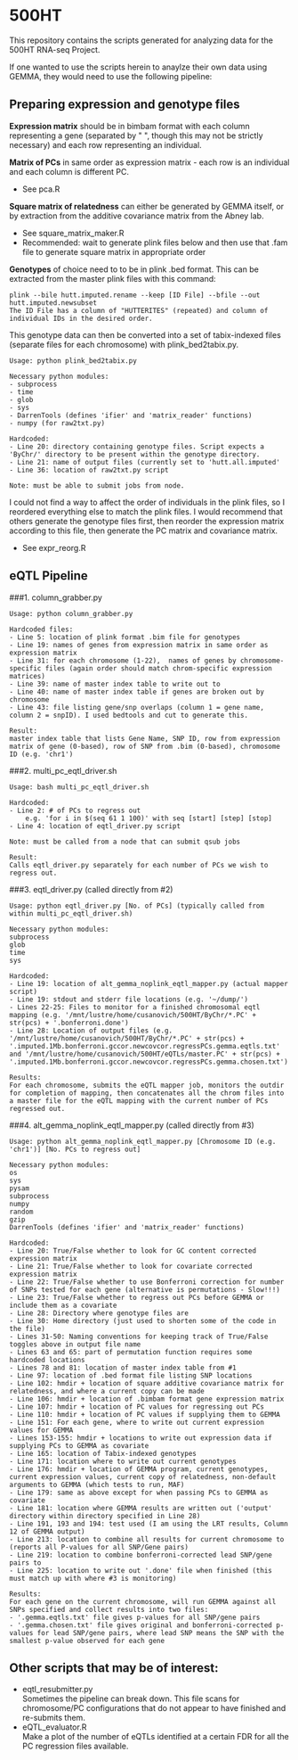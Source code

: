 500HT
=====

This repository contains the scripts generated for analyzing data for the 500HT RNA-seq Project.

If one wanted to use the scripts herein to anaylze their own data using GEMMA, they would need to use the following pipeline:

Preparing expression and genotype files
---------------------------------------
**Expression matrix** should be in bimbam format with each column representing a gene (separated by " ", though this may not be strictly necessary) and each row representing an individual.

**Matrix of PCs** in same order as expression matrix - each row is an individual and each column is different PC.  
   - See pca.R

**Square matrix of relatedness** can either be generated by GEMMA itself, or by extraction from the additive covariance matrix from the Abney lab.  
   - See square_matrix_maker.R  
   - Recommended: wait to generate plink files below and then use that .fam file to generate square matrix in appropriate order

**Genotypes** of choice need to to be in plink .bed format. This can be extracted from the master plink files with this command:

    plink --bile hutt.imputed.rename --keep [ID File] --bfile --out hutt.imputed.newsubset
    The ID File has a column of "HUTTERITES" (repeated) and column of individual IDs in the desired order.

This genotype data can then be converted into a set of tabix-indexed files (separate files for each chromosome) with plink_bed2tabix.py.

    Usage: python plink_bed2tabix.py

    Necessary python modules:
    - subprocess
    - time
    - glob
    - sys
    - DarrenTools (defines 'ifier' and 'matrix_reader' functions)
    - numpy (for raw2txt.py)

    Hardcoded:
    - Line 20: directory containing genotype files. Script expects a 'ByChr/' directory to be present within the genotype directory.
    - Line 21: name of output files (currently set to 'hutt.all.imputed'
    - Line 36: location of raw2txt.py script

    Note: must be able to submit jobs from node.

I could not find a way to affect the order of individuals in the plink files, so I reordered everything else to match the plink files. I would recommend that others generate the genotype files first, then reorder the expression matrix according to this file, then generate the PC matrix and covariance matrix.  
   - See expr_reorg.R

eQTL Pipeline
-------------
###1. column_grabber.py

    Usage: python column_grabber.py

    Hardcoded files:
    - Line 5: location of plink format .bim file for genotypes
    - Line 19: names of genes from expression matrix in same order as expression matrix
    - Line 31: for each chromosome (1-22),  names of genes by chromosome-specific files (again order should match chrom-specific expression matrices)
    - Line 39: name of master index table to write out to
    - Line 40: name of master index table if genes are broken out by chromosome
    - Line 43: file listing gene/snp overlaps (column 1 = gene name, column 2 = snpID). I used bedtools and cut to generate this.

    Result:
    master index table that lists Gene Name, SNP ID, row from expression matrix of gene (0-based), row of SNP from .bim (0-based), chromosome ID (e.g. 'chr1')

###2. multi_pc_eqtl_driver.sh

    Usage: bash multi_pc_eqtl_driver.sh

    Hardcoded:
    - Line 2: # of PCs to regress out
        e.g. 'for i in $(seq 61 1 100)' with seq [start] [step] [stop]
    - Line 4: location of eqtl_driver.py script

    Note: must be called from a node that can submit qsub jobs

    Result:
    Calls eqtl_driver.py separately for each number of PCs we wish to regress out.

###3. eqtl_driver.py (called directly from #2)

    Usage: python eqtl_driver.py [No. of PCs] (typically called from within multi_pc_eqtl_driver.sh)

    Necessary python modules:
    subprocess
    glob
    time
    sys

    Hardcoded:
    - Line 19: location of alt_gemma_noplink_eqtl_mapper.py (actual mapper script)
    - Line 19: stdout and stderr file locations (e.g. '~/dump/')
    - Lines 22-25: Files to monitor for a finished chromosomal eqtl mapping (e.g. '/mnt/lustre/home/cusanovich/500HT/ByChr/*.PC' + str(pcs) + '.bonferroni.done')
    - Line 28: Location of output files (e.g. '/mnt/lustre/home/cusanovich/500HT/ByChr/*.PC' + str(pcs) + '.imputed.1Mb.bonferroni.gccor.newcovcor.regressPCs.gemma.eqtls.txt' and '/mnt/lustre/home/cusanovich/500HT/eQTLs/master.PC' + str(pcs) + '.imputed.1Mb.bonferroni.gccor.newcovcor.regressPCs.gemma.chosen.txt')

    Results:
    For each chromosome, submits the eQTL mapper job, monitors the outdir for completion of mapping, then concatenates all the chrom files into a master file for the eQTL mapping with the current number of PCs regressed out.

###4. alt_gemma_noplink_eqtl_mapper.py (called directly from #3)

    Usage: python alt_gemma_noplink_eqtl_mapper.py [Chromosome ID (e.g. 'chr1')] [No. PCs to regress out]

    Necessary python modules:
    os
    sys
    pysam
    subprocess
    numpy
    random
    gzip
    DarrenTools (defines 'ifier' and 'matrix_reader' functions)

    Hardcoded:
    - Line 20: True/False whether to look for GC content corrected expression matrix
    - Line 21: True/False whether to look for covariate corrected expression matrix
    - Line 22: True/False whether to use Bonferroni correction for number of SNPs tested for each gene (alternative is permutations - Slow!!!)
    - Line 23: True/False whether to regress out PCs before GEMMA or include them as a covariate
    - Line 28: Directory where genotype files are
    - Line 30: Home directory (just used to shorten some of the code in the file)
    - Lines 31-50: Naming conventions for keeping track of True/False toggles above in output file name
    - Lines 63 and 65: part of permutation function requires some hardcoded locations
    - Lines 78 and 81: location of master index table from #1
    - Line 97: location of .bed format file listing SNP locations
    - Line 102: hmdir + location of square additive covariance matrix for relatedness, and where a current copy can be made
    - Line 106: hmdir + location of .bimbam format gene expression matrix
    - Line 107: hmdir + location of PC values for regressing out PCs
    - Line 110: hmdir + location of PC values if supplying them to GEMMA
    - Line 151: For each gene, where to write out current expression values for GEMMA
    - Lines 153-155: hmdir + locations to write out expression data if supplying PCs to GEMMA as covariate
    - Line 165: location of Tabix-indexed genotypes
    - Line 171: location where to write out current genotypes
    - Line 176: hmdir + location of GEMMA program, current genotypes, current expression values, current copy of relatedness, non-default arguments to GEMMA (which tests to run, MAF)
    - Line 179: same as above except for when passing PCs to GEMMA as covariate
    - Line 181: location where GEMMA results are written out ('output' directory within directory specified in Line 28)
    - Line 191, 193 and 194: test used (I am using the LRT results, Column 12 of GEMMA output)
    - Line 213: location to combine all results for current chromosome to (reports all P-values for all SNP/Gene pairs)
    - Line 219: location to combine bonferroni-corrected lead SNP/gene pairs to
    - Line 225: location to write out '.done' file when finished (this must match up with where #3 is monitoring)

    Results:
    For each gene on the current chromosome, will run GEMMA against all SNPs specified and collect results into two files:
    - '.gemma.eqtls.txt' file gives p-values for all SNP/gene pairs
    - '.gemma.chosen.txt' file gives original and bonferroni-corrected p-values for lead SNP/gene pairs, where lead SNP means the SNP with the smallest p-value observed for each gene


Other scripts that may be of interest:
--------------------------------------
- eqtl_resubmitter.py  
	Sometimes the pipeline can break down. This file scans for chromosome/PC configurations that do not appear to have finished and re-submits them.
- eQTL_evaluator.R  
	Make a plot of the number of eQTLs identified at a certain FDR for all the PC regression files available.
